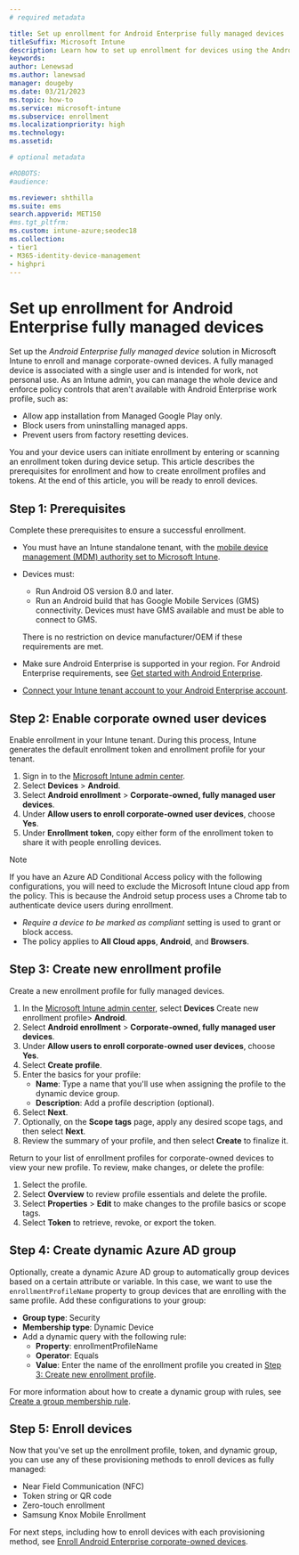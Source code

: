```yaml
---
# required metadata

title: Set up enrollment for Android Enterprise fully managed devices
titleSuffix: Microsoft Intune
description: Learn how to set up enrollment for devices using the Android Enterprise fully managed device management solution.   
keywords:
author: Lenewsad
ms.author: lanewsad
manager: dougeby
ms.date: 03/21/2023
ms.topic: how-to
ms.service: microsoft-intune
ms.subservice: enrollment
ms.localizationpriority: high
ms.technology:
ms.assetid: 

# optional metadata

#ROBOTS:
#audience:

ms.reviewer: shthilla
ms.suite: ems
search.appverid: MET150
#ms.tgt_pltfrm:
ms.custom: intune-azure;seodec18
ms.collection:
- tier1
- M365-identity-device-management
- highpri
---
```


# Set up enrollment for Android Enterprise fully managed devices  

Set up the *Android Enterprise fully managed device* solution in Microsoft Intune to enroll and manage corporate-owned devices. A fully managed device is associated with a single user and is intended for work, not personal use. As an Intune admin, you can manage the whole device and enforce policy controls that aren't available with Android Enterprise work profile, such as: 

- Allow app installation from Managed Google Play only.
- Block users from uninstalling managed apps.
- Prevent users from factory resetting devices.  

You and your device users can initiate enrollment by entering or scanning an enrollment token during device setup. This article describes the prerequisites for enrollment and how to create enrollment profiles and tokens. At the end of this article, you will be ready to enroll devices.  

## Step 1: Prerequisites  
Complete these prerequisites to ensure a successful enrollment.     

* You must have an Intune standalone tenant, with the [mobile device management (MDM) authority set to Microsoft Intune](../fundamentals/mdm-authority-set.md).  
* Devices must:  
  - Run Android OS version 8.0 and later.
  - Run an Android build that has Google Mobile Services (GMS) connectivity. Devices must have GMS available and must be able to connect to GMS.  
  
  There is no restriction on device manufacturer/OEM if these requirements are met. 
 * Make sure Android Enterprise is supported in your region. For Android Enterprise requirements, see [Get started with Android Enterprise](https://support.google.com/work/android/answer/6174145?hl=en&ref_topic=6151012).  
 * [Connect your Intune tenant account to your Android Enterprise account](connect-intune-android-enterprise.md).    

## Step 2: Enable corporate owned user devices  
Enable enrollment in your Intune tenant. During this process, Intune generates the default enrollment token and enrollment profile for your tenant. 

1. Sign in to the [Microsoft Intune admin center](https://go.microsoft.com/fwlink/?linkid=2109431). 
2. Select **Devices** > **Android**. 
3. Select **Android enrollment**  > **Corporate-owned, fully managed user devices**.
4. Under **Allow users to enroll corporate-owned user devices**, choose **Yes**. 
5. Under **Enrollment token**, copy either form of the enrollment token to share it with people enrolling devices.  

> [!NOTE]
> If you have an Azure AD Conditional Access policy with the following configurations, you will need to exclude the Microsoft Intune cloud app from the policy. This is because the Android setup process uses a Chrome tab to authenticate device users during enrollment. 
> * *Require a device to be marked as compliant* setting is used to grant or block access.  
> * The policy applies to **All Cloud apps**, **Android**, and **Browsers**.   

## Step 3: Create new enrollment profile  
Create a new enrollment profile for fully managed devices.  

1. In the [Microsoft Intune admin center](https://go.microsoft.com/fwlink/?linkid=2109431), select **Devices** Create new enrollment profile> **Android**.  
3. Select **Android enrollment**  > **Corporate-owned, fully managed user devices**.
4. Under **Allow users to enroll corporate-owned user devices**, choose **Yes**. 
5. Select **Create profile**.  
6. Enter the basics for your profile:  
    - **Name**: Type a name that you'll use when assigning the profile to the dynamic device group.
    - **Description**: Add a profile description (optional).  
7. Select **Next**. 
8. Optionally, on the **Scope tags** page, apply any desired scope tags, and then select **Next**.  
9. Review the summary of your profile, and then select **Create** to finalize it.    

Return to your list of enrollment profiles for corporate-owned devices to view your new profile. To review, make changes, or delete the profile:  

1. Select the profile.  
2. Select **Overview** to review profile essentials and delete the profile.    
3. Select **Properties** > **Edit** to make changes to the profile basics or scope tags.  
4. Select **Token** to retrieve, revoke, or export the token.  

## Step 4: Create dynamic Azure AD group  
Optionally, create a dynamic Azure AD group to automatically group devices based on a certain attribute or variable. In this case, we want to use the `enrollmentProfileName` property to group devices that are enrolling with the same profile. Add these configurations to your group:    
* **Group type**: Security
* **Membership type**: Dynamic Device  
* Add a dynamic query with the following rule: 
    * **Property**: enrollmentProfileName
    * **Operator**: Equals
    * **Value**: Enter the name of the enrollment profile you created in [Step 3: Create new enrollment profile](#step-3-create-new-enrollment-profile). 

For more information about how to create a dynamic group with rules, see [Create a group membership rule](/azure/active-directory/enterprise-users/groups-create-rule#to-create-a-group-membership-rule).  


## Step 5: Enroll devices  
Now that you've set up the enrollment profile, token, and dynamic group, you can use any of these provisioning methods to enroll devices as fully managed:  

* Near Field Communication (NFC)
* Token string or QR code   
* Zero-touch enrollment
* Samsung Knox Mobile Enrollment  

For next steps, including how to enroll devices with each provisioning method, see [Enroll Android Enterprise corporate-owned devices](android-dedicated-devices-fully-managed-enroll.md).  
